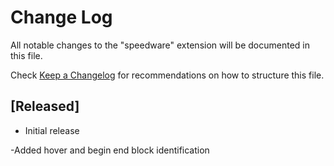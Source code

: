 # Change Log
All notable changes to the "speedware" extension will be documented in this file.

Check [Keep a Changelog](http://keepachangelog.com/) for recommendations on how to structure this file.

## [Released]
- Initial release

-Added hover and begin end block identification